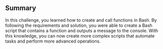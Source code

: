 ## Summary

In this challenge, you learned how to create and call functions in Bash. By following the requirements and solution, you were able to create a Bash script that contains a function and outputs a message to the console. With this knowledge, you can now create more complex scripts that automate tasks and perform more advanced operations.

